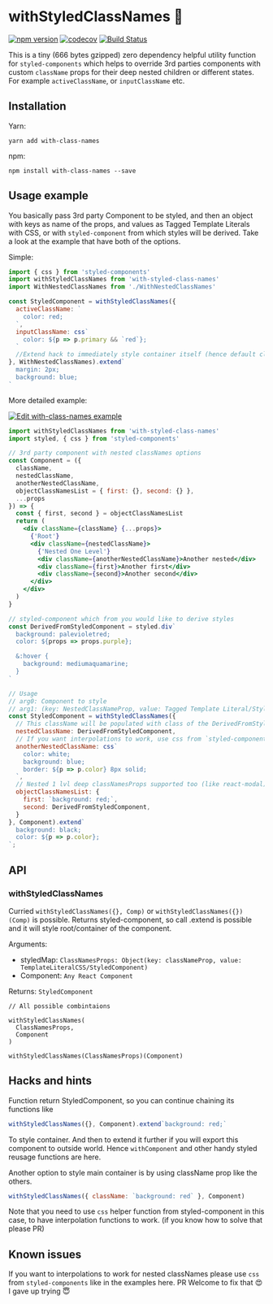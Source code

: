 # withStyledClassNames 🤡 
[![npm version](https://badge.fury.io/js/with-styled-class-names.svg)](https://badge.fury.io/js/with-styled-class-names) [![codecov](https://codecov.io/gh/RIP21/with-styled-class-names/branch/master/graph/badge.svg)](https://codecov.io/gh/RIP21/with-styled-class-names) [![Build Status](https://travis-ci.org/RIP21/with-styled-class-names.svg?branch=master)](https://travis-ci.org/RIP21/with-styled-class-names)

This is a tiny (666 bytes gzipped) zero dependency helpful utility function for `styled-components` which helps 
to override 3rd parties components with custom `className` props for their deep
nested children or different states. For example `activeClassName`, or 
`inputClassName` etc.

## Installation
Yarn:
```
yarn add with-class-names
```
npm:
```
npm install with-class-names --save
```

## Usage example

You basically pass 3rd party Component to be styled, and then an object with
keys as name of the props, and values as Tagged Template Literals with CSS, 
or with `styled-component` from which styles will be derived. 
Take a look at the example that have both of the options.

Simple: 
```jsx harmony
import { css } from 'styled-components'
import withStyledClassNames from 'with-styled-class-names'
import WithNestedClassNames from './WithNestedClassNames'

const StyledComponent = withStyledClassNames({
  activeClassName: `
    color: red;
  `,
  inputClassName: css`
    color: ${p => p.primary && `red`};
  `
  //Extend hack to immediately style container itself (hence default className prop)
}, WithNestedClassNames).extend`
  margin: 2px;
  background: blue;
`
```

More detailed example:

[![Edit with-class-names example](https://codesandbox.io/static/img/play-codesandbox.svg)](https://codesandbox.io/s/k9zzro0wm7)

```jsx harmony
import withStyledClassNames from 'with-styled-class-names'
import styled, { css } from 'styled-components'

// 3rd party component with nested classNames options
const Component = ({
  className,
  nestedClassName,
  anotherNestedClassName,
  objectClassNamesList = { first: {}, second: {} },
  ...props
}) => {
  const { first, second } = objectClassNamesList
  return (
    <div className={className} {...props}>
      {'Root'}
      <div className={nestedClassName}>
        {'Nested One Level'}
        <div className={anotherNestedClassName}>Another nested</div>
        <div className={first}>Another first</div>
        <div className={second}>Another second</div>
      </div>
    </div>
  )
}

// styled-component which from you would like to derive styles
const DerivedFromStyledComponent = styled.div`
  background: palevioletred;
  color: ${props => props.purple};

  &:hover {
    background: mediumaquamarine;
  }
`

// Usage 
// arg0: Component to style
// arg1: (key: NestedClassNameProp, value: Tagged Template Literal/StyledComponent)
const StyledComponent = withStyledClassNames({
  // This className will be populated with class of the DerivedFromStyledComponent  
  nestedClassName: DerivedFromStyledComponent,
  // If you want interpolations to work, use css from `styled-components` (PR welcome 😇)
  anotherNestedClassName: css`
    color: white;
    background: blue;
    border: ${p => p.color} 8px solid;
  `,
  // Nested 1 lvl deep classNamesProps supported too (like react-modal)
  objectClassNamesList: {
    first: `background: red;`,
    second: DerivedFromStyledComponent,
  }
}, Component).extend`
  background: black;
  color: ${p => p.color};
`;
```

## API

### withStyledClassNames
Curried `withStyledClassNames({}, Comp)` or `withStyledClassNames({})(Comp)` is possible.
Returns styled-component, so call .extend is possible and it will style root/container of the component.

Arguments:
 * styledMap: `ClassNamesProps: Object(key: classNameProp, value: TemplateLiteralCSS/StyledComponent)`   
 * Component: `Any React Component`  

Returns: `StyledComponent`
```
// All possible combintaions

withStyledClassNames(
  ClassNamesProps, 
  Component
)

withStyledClassNames(ClassNamesProps)(Component)
```

## Hacks and hints
Function return StyledComponent, so you can continue chaining its functions like
```jsx harmony
withStyledClassNames({}, Component).extend`background: red;`
```
To style container. And then to extend it further if you will export this component to outside world.
Hence `withComponent` and other handy styled reusage functions are here.

Another option to style main container is by using className prop like the others.
```jsx harmony
withStyledClassNames({ className: `background: red` }, Component)
```
Note that you need to use `css` helper function from styled-component in this case, to
have interpolation functions to work. (if you know how to solve that please PR)

## Known issues

If you want to interpolations to work for nested classNames please use `css` from 
`styled-components` like in the examples here. PR Welcome to fix that 😍
I gave up trying 😇
